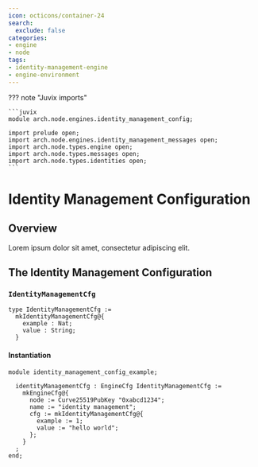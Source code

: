 ```yaml
---
icon: octicons/container-24
search:
  exclude: false
categories:
- engine
- node
tags:
- identity-management-engine
- engine-environment
---
```


??? note "Juvix imports"

    ```juvix
    module arch.node.engines.identity_management_config;

    import prelude open;
    import arch.node.engines.identity_management_messages open;
    import arch.node.types.engine open;
    import arch.node.types.messages open;
    import arch.node.types.identities open;
    ```

# Identity Management Configuration

## Overview

Lorem ipsum dolor sit amet, consectetur adipiscing elit.

## The Identity Management Configuration

### `IdentityManagementCfg`

<!-- --8<-- [start:IdentityManagementCfg] -->
```juvix
type IdentityManagementCfg :=
  mkIdentityManagementCfg@{
    example : Nat;
    value : String;
  }
```
<!-- --8<-- [end:IdentityManagementCfg] -->

#### Instantiation

<!-- --8<-- [start:identityManagementCfg] -->
```juvix extract-module-statements
module identity_management_config_example;

  identityManagementCfg : EngineCfg IdentityManagementCfg :=
    mkEngineCfg@{
      node := Curve25519PubKey "0xabcd1234";
      name := "identity management";
      cfg := mkIdentityManagementCfg@{
        example := 1;
        value := "hello world";
      };
    }
  ;
end;
```
<!-- --8<-- [end:identityManagementCfg] -->
